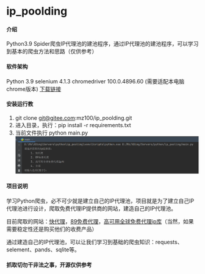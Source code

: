 # ip_poolding

#### 介绍

Python3.9 Spider爬虫IP代理池的建池程序，通过IP代理池的建池程序，可以学习到基本的爬虫方法和思路（仅供参考）

#### 软件架构

Python 3.9
selenium 4.1.3
chromedriver 100.0.4896.60 (需要适配本电脑chrome版本) [下载链接](https://registry.npmmirror.com/binary.html?path=chromedriver/)


#### 安装运行教

1.  git clone git@gitee.com:mz100/ip_poolding.git
2.  进入目录，执行：pip install -r requirements.txt
3.  当前文件执行 python main.py
    ![输入图片说明](image.png)

#### 项目说明

学习Python爬虫，必不可少就是建立自己的IP代理池，项目就是为了建立自己IP代理池进行设计，爬取免费代理IP提供商的网站，建造自己的IP代理池。

目前爬取的网站：[快代理](https://www.kuaidaili.com/free/)，[89免费代理](https://www.89ip.cn/)，[高可用全球免费代理ip库](https://ip.jiangxianli.com/)（当然，如果需要稳定性还是购买他们的收费产品）

通过建造自己的IP代理池，可以让我们学习到基础的爬虫知识：requests、selement、pands、sqlite等。

#### 抓取切勿干非法之事，开源仅供参考

    


